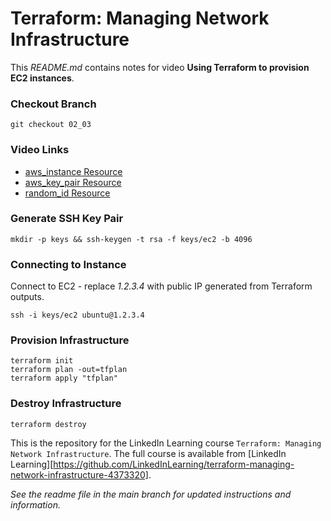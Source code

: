 # Terraform: Managing Network Infrastructure
This _README.md_ contains notes for video **Using Terraform to provision EC2 instances**.

### Checkout Branch
```shell
git checkout 02_03
```

### Video Links
- [aws_instance Resource](https://registry.terraform.io/providers/hashicorp/aws/latest/docs/resources/instance)
- [aws_key_pair Resource](https://registry.terraform.io/providers/hashicorp/aws/latest/docs/resources/key_pair)
- [random_id Resource](https://registry.terraform.io/providers/hashicorp/random/latest/docs/resources/id)

### Generate SSH Key Pair
```shell
mkdir -p keys && ssh-keygen -t rsa -f keys/ec2 -b 4096
```

### Connecting to Instance
Connect to EC2 - replace _1.2.3.4_ with public IP generated from Terraform outputs.
```shell
ssh -i keys/ec2 ubuntu@1.2.3.4
```

### Provision Infrastructure
```hcl
terraform init
terraform plan -out=tfplan
terraform apply "tfplan"
```

### Destroy Infrastructure
```hcl
terraform destroy
```

This is the repository for the LinkedIn Learning course `Terraform: Managing Network Infrastructure`. The full course is available from [LinkedIn Learning][https://github.com/LinkedInLearning/terraform-managing-network-infrastructure-4373320].


_See the readme file in the main branch for updated instructions and information._

